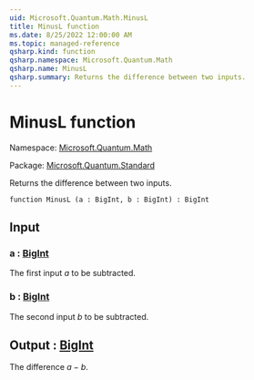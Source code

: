 ```yaml
---
uid: Microsoft.Quantum.Math.MinusL
title: MinusL function
ms.date: 8/25/2022 12:00:00 AM
ms.topic: managed-reference
qsharp.kind: function
qsharp.namespace: Microsoft.Quantum.Math
qsharp.name: MinusL
qsharp.summary: Returns the difference between two inputs.
---
```


# MinusL function

Namespace: [Microsoft.Quantum.Math](xref:Microsoft.Quantum.Math)

Package: [Microsoft.Quantum.Standard](https://nuget.org/packages/Microsoft.Quantum.Standard)


Returns the difference between two inputs.

```qsharp
function MinusL (a : BigInt, b : BigInt) : BigInt
```


## Input

### a : [BigInt](xref:microsoft.quantum.qsharp.valueliterals#bigint-literals)

The first input $a$ to be subtracted.


### b : [BigInt](xref:microsoft.quantum.qsharp.valueliterals#bigint-literals)

The second input $b$ to be subtracted.



## Output : [BigInt](xref:microsoft.quantum.qsharp.valueliterals#bigint-literals)

The difference $a - b$.